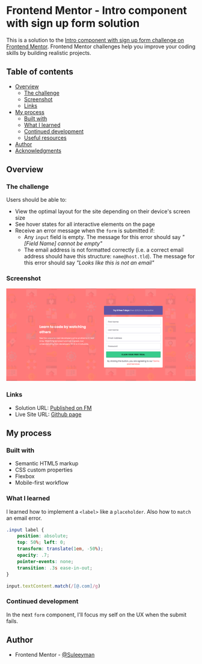 # Frontend Mentor - Intro component with sign up form solution

This is a solution to the [Intro component with sign up form challenge on Frontend Mentor](https://www.frontendmentor.io/challenges/intro-component-with-signup-form-5cf91bd49edda32581d28fd1). Frontend Mentor challenges help you improve your coding skills by building realistic projects. 

## Table of contents

- [Overview](#overview)
  - [The challenge](#the-challenge)
  - [Screenshot](#screenshot)
  - [Links](#links)
- [My process](#my-process)
  - [Built with](#built-with)
  - [What I learned](#what-i-learned)
  - [Continued development](#continued-development)
  - [Useful resources](#useful-resources)
- [Author](#author)
- [Acknowledgments](#acknowledgments)

## Overview

### The challenge

Users should be able to:

- View the optimal layout for the site depending on their device's screen size
- See hover states for all interactive elements on the page
- Receive an error message when the `form` is submitted if:
  - Any `input` field is empty. The message for this error should say *"[Field Name] cannot be empty"*
  - The email address is not formatted correctly (i.e. a correct email address should have this structure: `name@host.tld`). The message for this error should say *"Looks like this is not an email"*

### Screenshot

![](./screenshot.png)

### Links

- Solution URL: [Published on FM](https://www.frontendmentor.io/solutions/signup-form-only-css-responsive-ybFnBCGRy)
- Live Site URL: [Github page](https://suleeyman.github.io/FM-3-Signup-Form/)

## My process

### Built with

- Semantic HTML5 markup
- CSS custom properties
- Flexbox
- Mobile-first workflow

### What I learned

I learned how to implement a `<label>` like a `placeholder`. Also how to `match` an email error.

```css
.input label {
    position: absolute;
    top: 50%; left: 0;
    transform: translate(1em, -50%);
    opacity: .7;
    pointer-events: none;
    transition: .3s ease-in-out;
}
```
```js
input.textContent.match(/[@.com]/g)
```

### Continued development

In the next `form` component, I'll focus my self on the UX when the submit fails.

## Author

- Frontend Mentor - [@Suleeyman](https://www.frontendmentor.io/profile/Suleeyman)